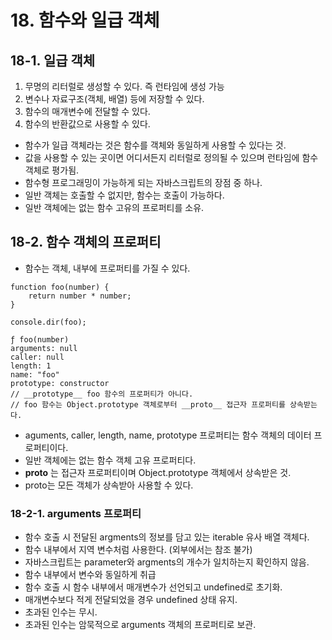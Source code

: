 # 18. 함수와 일급 객체

## 18-1. 일급 객체

1. 무명의 리터럴로 생성할 수 있다. 즉 런타임에 생성 가능
2. 변수나 자료구조(객체, 배열) 등에 저장할 수 있다.
3. 함수의 매개변수에 전달할 수 있다.
4. 함수의 반환값으로 사용할 수 있다.

- 함수가 일급 객체라는 것은 함수를 객체와 동일하게 사용할 수 있다는 것.
- 값을 사용할 수 있는 곳이면 어디서든지 리터럴로 정의될 수 있으며 런타임에 함수 객체로 평가됨.
- 함수형 프로그래밍이 가능하게 되는 자바스크립트의 장점 중 하나.
- 일반 객체는 호출할 수 없지만, 함수는 호출이 가능하다.
- 일반 객체에는 없는 함수 고유의 프로퍼티를 소유.

## 18-2. 함수 객체의 프로퍼티

- 함수는 객체, 내부에 프로퍼티를 가질 수 있다.

```
function foo(number) {
    return number * number;
}

console.dir(foo);

ƒ foo(number)
arguments: null
caller: null
length: 1
name: "foo"
prototype: constructor
// __prototype__ foo 함수의 프로퍼티가 아니다.
// foo 함수는 Object.prototype 객체로부터 __proto__ 접근자 프로퍼티를 상속받는다.
```

- aguments, caller, length, name, prototype 프로퍼티는 함수 객체의 데이터 프로퍼티이다.
- 일반 객체에는 없는 함수 객체 고유 프로퍼티다.
- __proto__ 는 접근자 프로퍼티이며 Object.prototype 객체에서 상속받은 것.
- proto는 모든 객체가 상속받아 사용할 수 있다.

### 18-2-1. arguments 프로퍼티

- 함수 호출 시 전달된 argments의 정보를 담고 있는 iterable 유사 배열 객체다.
- 함수 내부에서 지역 변수처럼 사용한다. (외부에서는 참조 불가)
- 자바스크립트는 parameter와 argments의 개수가 일치하는지 확인하지 않음.
- 함수 내부에서 변수와 동일하게 취급
- 함수 호출 시 함수 내부에서 매개변수가 선언되고 undefined로 초기화.
- 매개변수보다 적게 전달되었을 경우 undefined 상태 유지.
- 초과된 인수는 무시.
- 초과된 인수는 암묵적으로 arguments 객체의 프로퍼티로 보관.
